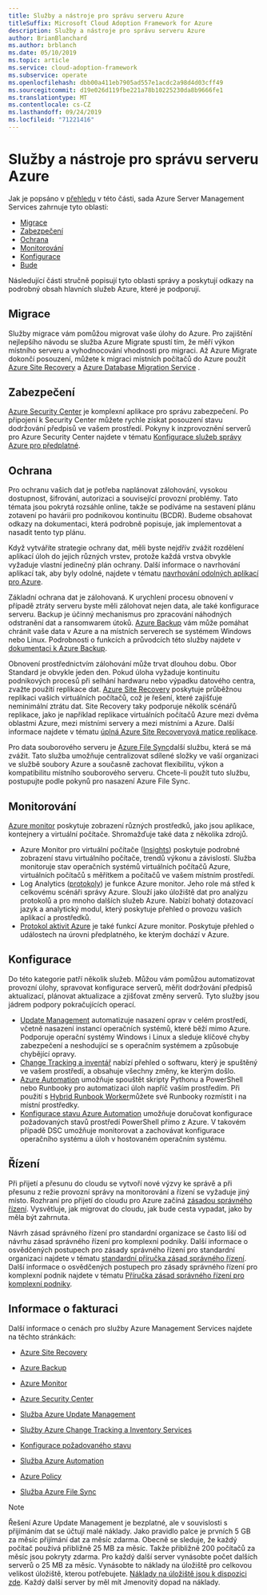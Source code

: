 ```yaml
---
title: Služby a nástroje pro správu serveru Azure
titleSuffix: Microsoft Cloud Adoption Framework for Azure
description: Služby a nástroje pro správu serveru Azure
author: BrianBlanchard
ms.author: brblanch
ms.date: 05/10/2019
ms.topic: article
ms.service: cloud-adoption-framework
ms.subservice: operate
ms.openlocfilehash: dbb00a411eb7905ad557e1acdc2a98d4d03cff49
ms.sourcegitcommit: d19e026d119fbe221a78b10225230da8b9666fe1
ms.translationtype: MT
ms.contentlocale: cs-CZ
ms.lasthandoff: 09/24/2019
ms.locfileid: "71221416"
---
```

# <a name="azure-server-management-tools-and-services"></a>Služby a nástroje pro správu serveru Azure

Jak je popsáno v [přehledu](./index.md) v této části, sada Azure Server Management Services zahrnuje tyto oblasti:

- [Migrace](#migrate)
- [Zabezpečení](#secure)
- [Ochrana](#protect)
- [Monitorování](#monitor)
- [Konfigurace](#configure)
- [Bude](#govern)

Následující části stručně popisují tyto oblasti správy a poskytují odkazy na podrobný obsah hlavních služeb Azure, které je podporují.

## <a name="migrate"></a>Migrace

Služby migrace vám pomůžou migrovat vaše úlohy do Azure. Pro zajištění nejlepšího návodu se služba Azure Migrate spustí tím, že měří výkon místního serveru a vyhodnocování vhodnosti pro migraci. Až Azure Migrate dokončí posouzení, můžete k migraci místních počítačů do Azure použít [Azure Site Recovery](https://docs.microsoft.com/azure/site-recovery/site-recovery-overview) a [Azure Database Migration Service](https://docs.microsoft.com/azure/dms/dms-overview) .

## <a name="secure"></a>Zabezpečení

[Azure Security Center](https://docs.microsoft.com/azure/security-center/security-center-intro) je komplexní aplikace pro správu zabezpečení. Po připojení k Security Center můžete rychle získat posouzení stavu dodržování předpisů ve vašem prostředí. Pokyny k inzprovoznění serverů pro Azure Security Center najdete v tématu [Konfigurace služeb správy Azure pro předplatné](./onboard-at-scale.md#azure-security-center).

## <a name="protect"></a>Ochrana

Pro ochranu vašich dat je potřeba naplánovat zálohování, vysokou dostupnost, šifrování, autorizaci a související provozní problémy. Tato témata jsou pokrytá rozsáhle online, takže se podíváme na sestavení plánu zotavení po havárii pro podnikovou kontinuitu (BCDR). Budeme obsahovat odkazy na dokumentaci, která podrobně popisuje, jak implementovat a nasadit tento typ plánu.

Když vytváříte strategie ochrany dat, měli byste nejdřív zvážit rozdělení aplikací úloh do jejich různých vrstev, protože každá vrstva obvykle vyžaduje vlastní jedinečný plán ochrany. Další informace o navrhování aplikací tak, aby byly odolné, najdete v tématu [navrhování odolných aplikací pro Azure](https://docs.microsoft.com/azure/architecture/resiliency).

Základní ochrana dat je zálohovaná. K urychlení procesu obnovení v případě ztráty serveru byste měli zálohovat nejen data, ale také konfigurace serveru. Backup je účinný mechanismus pro zpracování náhodných odstranění dat a ransomwarem útoků. [Azure Backup](https://docs.microsoft.com/azure/backup) vám může pomáhat chránit vaše data v Azure a na místních serverech se systémem Windows nebo Linux. Podrobnosti o funkcích a průvodcích této služby najdete v [dokumentaci k Azure Backup](https://docs.microsoft.com/azure/backup/backup-overview).

Obnovení prostřednictvím zálohování může trvat dlouhou dobu. Obor Standard je obvykle jeden den. Pokud úloha vyžaduje kontinuitu podnikových procesů při selhání hardwaru nebo výpadku datového centra, zvažte použití replikace dat. [Azure Site Recovery](https://docs.microsoft.com/azure/site-recovery/site-recovery-overview) poskytuje průběžnou replikaci vašich virtuálních počítačů, což je řešení, které zajišťuje neminimální ztrátu dat. Site Recovery taky podporuje několik scénářů replikace, jako je například replikace virtuálních počítačů Azure mezi dvěma oblastmi Azure, mezi místními servery a mezi místními a Azure. Další informace najdete v tématu [úplná Azure Site Recoveryová matice replikace](https://docs.microsoft.com/azure/site-recovery/site-recovery-overview#what-can-i-replicate).

Pro data souborového serveru je [Azure File Sync](https://docs.microsoft.com/azure/storage/files/storage-sync-files-planning)další službu, která se má zvážit. Tato služba umožňuje centralizovat sdílené složky ve vaší organizaci ve službě soubory Azure a současně zachovat flexibilitu, výkon a kompatibilitu místního souborového serveru. Chcete-li použít tuto službu, postupujte podle pokynů pro nasazení Azure File Sync.

## <a name="monitor"></a>Monitorování

[Azure monitor](https://docs.microsoft.com/azure/azure-monitor/overview) poskytuje zobrazení různých prostředků, jako jsou aplikace, kontejnery a virtuální počítače. Shromažďuje také data z několika zdrojů.

- Azure Monitor pro virtuální počítače ([Insights](https://docs.microsoft.com/azure/azure-monitor/insights/vminsights-overview)) poskytuje podrobné zobrazení stavu virtuálního počítače, trendů výkonu a závislostí. Služba monitoruje stav operačních systémů virtuálních počítačů Azure, virtuálních počítačů s měřítkem a počítačů ve vašem místním prostředí.
- Log Analytics ([protokoly](https://docs.microsoft.com/azure/azure-monitor/platform/data-collection#logs)) je funkce Azure monitor. Jeho role má střed k celkovému scénáři správy Azure. Slouží jako úložiště dat pro analýzu protokolů a pro mnoho dalších služeb Azure. Nabízí bohatý dotazovací jazyk a analytický modul, který poskytuje přehled o provozu vašich aplikací a prostředků.
- [Protokol aktivit Azure](https://docs.microsoft.com/azure/azure-monitor/platform/activity-logs-overview) je také funkcí Azure monitor. Poskytuje přehled o událostech na úrovni předplatného, ke kterým dochází v Azure.

## <a name="configure"></a>Konfigurace

Do této kategorie patří několik služeb. Můžou vám pomůžou automatizovat provozní úlohy, spravovat konfigurace serverů, měřit dodržování předpisů aktualizací, plánovat aktualizace a zjišťovat změny serverů. Tyto služby jsou jádrem podpory pokračujících operací.

- [Update Management](https://docs.microsoft.com/azure/automation/automation-update-management#viewing-update-assessments) automatizuje nasazení oprav v celém prostředí, včetně nasazení instancí operačních systémů, které běží mimo Azure. Podporuje operační systémy Windows i Linux a sleduje klíčové chyby zabezpečení a neshodující se s operačním systémem a způsobuje chybějící opravy.
- [Change Tracking a inventář](https://docs.microsoft.com/azure/automation/change-tracking) nabízí přehled o softwaru, který je spuštěný ve vašem prostředí, a obsahuje všechny změny, ke kterým došlo.
- [Azure Automation](https://docs.microsoft.com/azure/automation/automation-intro) umožňuje spouštět skripty Pythonu a PowerShell nebo Runbooky pro automatizaci úloh napříč vaším prostředím. Při použití s [Hybrid Runbook Worker](https://docs.microsoft.com/azure/automation/automation-hybrid-runbook-worker)můžete své Runbooky rozmístit i na místní prostředky.
- [Konfigurace stavu Azure Automation](https://docs.microsoft.com/azure/automation/automation-dsc-overview) umožňuje doručovat konfigurace požadovaných stavů prostředí PowerShell přímo z Azure. V takovém případě DSC umožňuje monitorovat a zachovávat konfigurace operačního systému a úloh v hostovaném operačním systému.

## <a name="govern"></a>Řízení

Při přijetí a přesunu do cloudu se vytvoří nové výzvy ke správě a při přesunu z režie provozní správy na monitorování a řízení se vyžaduje jiný místo. Rozhraní pro přijetí do cloudu pro Azure začíná [zásadou správného řízení](../../govern/index.md). Vysvětluje, jak migrovat do cloudu, jak bude cesta vypadat, jako by měla být zahrnuta.

Návrh zásad správného řízení pro standardní organizace se často liší od návrhu zásad správného řízení pro komplexní podniky. Další informace o osvědčených postupech pro zásady správného řízení pro standardní organizaci najdete v tématu [standardní příručka zásad správného řízení](../../govern/guides/standard/index.md). Další informace o osvědčených postupech pro zásady správného řízení pro komplexní podnik najdete v tématu [Příručka zásad správného řízení pro komplexní podniky](../../govern/guides/complex/index.md).

## <a name="billing-information"></a>Informace o fakturaci

Další informace o cenách pro služby Azure Management Services najdete na těchto stránkách:

- [Azure Site Recovery](https://azure.microsoft.com/pricing/details/site-recovery)

- [Azure Backup](https://azure.microsoft.com/pricing/details/backup)

- [Azure Monitor](https://azure.microsoft.com/pricing/details/monitor)

- [Azure Security Center](https://azure.microsoft.com/pricing/details/security-center)

- [Služba Azure Update Management](https://azure.microsoft.com/pricing/details/automation)

- [Služby Azure Change Tracking a Inventory Services](https://azure.microsoft.com/pricing/details/automation)

- [Konfigurace požadovaného stavu](https://azure.microsoft.com/pricing/details/automation)

- [Služba Azure Automation](https://azure.microsoft.com/pricing/details/automation)

- [Azure Policy](https://azure.microsoft.com/pricing/details/azure-policy)

- [Služba Azure File Sync](https://azure.microsoft.com/pricing/details/storage/blobs)

> [!NOTE]
> Řešení Azure Update Management je bezplatné, ale v souvislosti s přijímáním dat se účtují malé náklady. Jako pravidlo palce je prvních 5 GB za měsíc přijímání dat za měsíc zdarma. Obecně se sleduje, že každý počítač používá přibližně 25 MB za měsíc. Takže přibližně 200 počítačů za měsíc jsou pokryty zdarma. Pro každý další server vynásobte počet dalších serverů o 25 MB za měsíc. Vynásobte to náklady na úložiště pro celkovou velikost úložiště, kterou potřebujete. [Náklady na úložiště jsou k dispozici zde](https://azure.microsoft.com/pricing/details/storage). Každý další server by měl mít Jmenovitý dopad na náklady.
